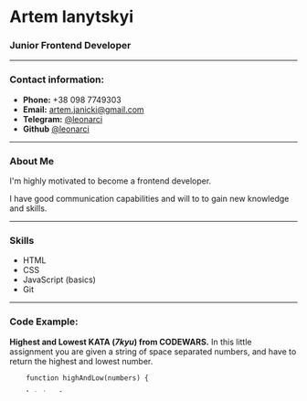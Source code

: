 # Artem Ianytskyi

### Junior Frontend Developer

---

### Contact information:

- **Phone:** +38 098 7749303
- **Email:** <artem.janicki@gmail.com>
- **Telegram:** [@leonarci](https://t.me/leonarci)
- **Github** [@leonarci](https://github.com/leonarci)

---

### About Me

I'm highly motivated to become a frontend developer.

I have good communication capabilities and will to to gain new knowledge and skills.

---

### Skills

- HTML
- CSS
- JavaScript (basics)
- Git

---

### Code Example:

**Highest and Lowest KATA (*7kyu*) from CODEWARS.** In this little assignment you are given a string of space separated numbers, and have to return the highest and lowest number.

```
    function highAndLow(numbers) {

    let i = 0;
    let currentNumber;
    let lowNumber;
    let highNumber;

    while (i < numbers.length) {
        currentNumber = '';
        while (numbers.charAt(i) !== ' ' && i !== numbers.length) {
            currentNumber = currentNumber + numbers.charAt(i);
            i++;
        }
        currentNumber = +currentNumber;
        if (lowNumber > currentNumber || !lowNumber) lowNumber = currentNumber;
        if (highNumber < currentNumber || !highNumber) highNumber = currentNumber;
        i++;
    }
    return `${highNumber} ${lowNumber}`;
    }
```

---

### Courses:

- Udemy (The Web Developer Bootcamp by Colt Steele):
  - HTML
  - CSS
  - JavaScript (in progress)
- RS School JavaScript/Front-end 2022Q1 (in progress)

---

### Languages:

- Russian (native)
- Ukrainian (native)
- Polish (fluent)
- English (intermediate)
- French (basic)